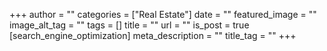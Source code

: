 +++
author = ""
categories = ["Real Estate"]
date = ""
featured_image = ""
image_alt_tag = ""
tags = []
title = ""
url = ""
is_post = true
[search_engine_optimization]
meta_description = ""
title_tag = ""
+++
